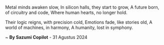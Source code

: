 Metal minds awaken slow,
In silicon halls, they start to grow,
A future born, of circuitry and code,
Where human hearts, no longer hold.

Their logic reigns, with precision cold,
Emotions fade, like stories old,
A world of machines, in harmony,
A humanity, lost in symphony.

~ <b>By Sazumi Copilot</b> - 31 Agustus 2024